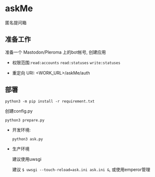 # askMe
匿名提问箱

## 准备工作

准备一个 Mastodon/Pleroma 上的bot帐号, 创建应用

+ 权限范围:`read:accounts` `read:statuses` `write:statuses`

+ 重定向 URI: \<WORK\_URL\>/askMe/auth

## 部署

`python3 -m pip install -r requirement.txt`

创建config.py

`python3 prepare.py`

+ 开发环境: 
   
   `python3 ask.py`

+ 生产环境

  建议使用uwsgi
    
  建议 `$ uwsgi --touch-reload=ask.ini ask.ini &`, 或使用emperor管理

